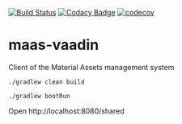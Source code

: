[![Build Status](https://travis-ci.com/rednavis/spring-graphql-microservice.svg?branch=master)](https://travis-ci.com/rednavis/maas-vaadin)
[![Codacy Badge](https://api.codacy.com/project/badge/Grade/7d36295503574b40bb06bd4975dc40f6)](https://app.codacy.com/gh/rednavis/maas-vaadin?utm_source=github.com&utm_medium=referral&utm_content=rednavis/maas-vaadin&utm_campaign=Badge_Grade_Settings)
[![codecov](https://codecov.io/gh/rednavis/spring-graphql-microservice/branch/master/graph/badge.svg)](https://codecov.io/gh/rednavis/maas-vaadin)

# maas-vaadin
Client of the Material Assets management system

`./gradlew clean build`

`./gradlew bootRun`

Open http://localhost:8080/shared

